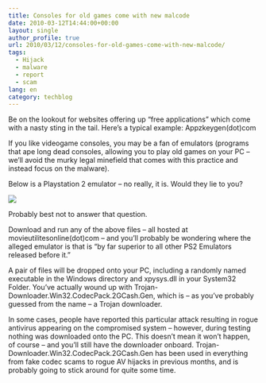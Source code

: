 ```yaml
---
title: Consoles for old games come with new malcode
date: 2010-03-12T14:44:00+00:00
layout: single
author_profile: true
url: 2010/03/12/consoles-for-old-games-come-with-new-malcode/
tags:
  - Hijack
  - malware
  - report
  - scam
lang: en
category: techblog
---
```

Be on the lookout for websites offering up “free applications” which come with a nasty sting in the tail. Here’s a typical example: Appzkeygen(dot)com

If you like videogame consoles, you may be a fan of emulators (programs that ape long dead consoles, allowing you to play old games on your PC – we’ll avoid the murky legal minefield that comes with this practice and instead focus on the malware).

Below is a Playstation 2 emulator – no really, it is. Would they lie to you?

[![](http://1.bp.blogspot.com/_vaUVXcmC3OI/S5pLXIYNv1I/AAAAAAAABQ0/7cgT6MkDVJc/s400/fkps22.jpg)](http://1.bp.blogspot.com/_vaUVXcmC3OI/S5pLXIYNv1I/AAAAAAAABQ0/7cgT6MkDVJc/s1600-h/fkps22.jpg)

Probably best not to answer that question.

Download and run any of the above files &#8211; all hosted at movieutilitesonline(dot)com &#8211; and you’ll probably be wondering where the alleged emulator is that is “by far superior to all other PS2 Emulators released before it.”

A pair of files will be dropped onto your PC, including a randomly named executable in the Windows directory and xpysys.dll in your System32 Folder. You’ve actually wound up with Trojan-Downloader.Win32.CodecPack.2GCash.Gen, which is – as you’ve probably guessed from the name &#8211; a Trojan downloader.

In some cases, people have reported this particular attack resulting in rogue antivirus appearing on the compromised system – however, during testing nothing was downloaded onto the PC. This doesn’t mean it won’t happen, of course – and you’ll still have the downloader onboard. Trojan-Downloader.Win32.CodecPack.2GCash.Gen has been used in everything from fake codec scams to rogue AV hijacks in previous months, and is probably going to stick around for quite some time.